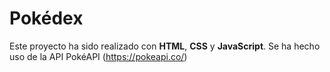 # Pokédex
Este proyecto ha sido realizado con **HTML**, **CSS** y **JavaScript**.
Se ha hecho uso de la API PokéAPI (https://pokeapi.co/)
